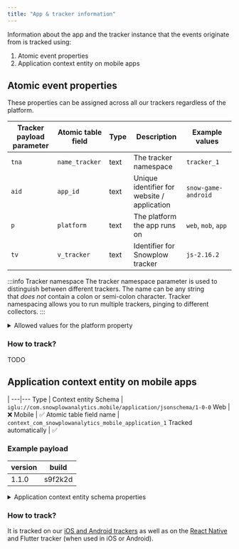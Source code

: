 ```yaml
---
title: "App & tracker information"
---
```


Information about the app and the tracker instance that the events originate from is tracked using:

1. Atomic event properties
2. Application context entity on mobile apps

## Atomic event properties

These properties can be assigned across all our trackers regardless of the platform.

Tracker payload parameter | Atomic table field | Type | Description | Example values
---|---|---|---|---
`tna` | `name_tracker` | text | The tracker namespace | `tracker_1`
`aid` | `app_id` | text | Unique identifier for website / application | `snow-game-android`
`p` | `platform` | text | The platform the app runs on | `web`, `mob`, `app`
`tv` | `v_tracker` | text | Identifier for Snowplow tracker | `js-2.16.2`

:::info Tracker namespace
The tracker namespace parameter is used to distinguish between different trackers. The name can be any string that _does not_ contain a colon or semi-colon character. Tracker namespacing allows you to run multiple trackers, pinging to different collectors.
:::

<details>
  <summary>Allowed values for the platform property</summary>
  <div>

Platform | `p` value
---|---
Web (including Mobile Web) | `web`
Mobile/Tablet | `mob`
Desktop/Laptop/Netbook | `pc`
Server-Side App | `srv`
General App | `app`
Connected TV | `tv`
Games Console | `cnsl`
Internet of Things | `iot`
Headset | `headset`

  </div>
</details>

### How to track?

TODO

## Application context entity on mobile apps

 | 
---|---
Type | Context entity
Schema | `iglu://com.snowplowanalytics.mobile/application/jsonschema/1-0-0` 
Web | ❌
Mobile | ✅
Atomic table field name | `context_com_snowplowanalytics_mobile_application_1`
Tracked automatically | ✅

### Example payload

version | build
---|---
1.1.0 | s9f2k2d

<details>
  <summary>Application context entity schema properties</summary>
  <div>

The [application context entity](https://github.com/snowplow/iglu-central/blob/master/schemas/com.snowplowanalytics.mobile/application/jsonschema/1-0-0) contains two properties:

| Property | Type | Description | Required in schema |
| --- | --- | --- | --- |
| `version` | String | Version number of the application e.g `1.1.0` | Yes |
| `build` | String | Build name of the application e.g `s9f2k2d` or `1.1.0 beta` | Yes |

  </div>
</details>

### How to track?

It is tracked on our [iOS and Android trackers](/docs/collecting-data/collecting-from-own-applications/mobile-trackers/tracking-events/platform-and-application-context/index.md#application-context) as well as on the [React Native](/docs/collecting-data/collecting-from-own-applications/react-native-tracker/tracking-events/platform-and-application-context/index.md#application-context) and Flutter tracker (when used in iOS or Android).
